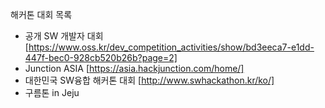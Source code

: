 해커톤 대회 목록
- 공개 SW 개발자 대회 [https://www.oss.kr/dev_competition_activities/show/bd3eeca7-e1dd-447f-bec0-928cb520b26b?page=2]
- Junction ASIA [https://asia.hackjunction.com/home/]
- 대한민국 SW융합 해커톤 대회 [http://www.swhackathon.kr/ko/]
- 구름톤 in Jeju